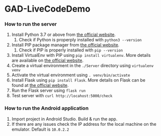# GAD-LiveCodeDemo

### How to run the server
1. Install Python 3.7 or above from [the official website](https://www.python.org/downloads/).
   1. Check if Python is properply installed with `python3 --version`
2. Install PIP package manager from [the official website](https://pip.pypa.io/en/stable/installing/).
   1. Check if PIP is properly installed with `pip --version`
3. Install VirtualEnv with PIP using `pip install virtualenv`. More details are available on [the official website](https://pip.pypa.io/en/stable/installing/).
4. Create a virtual environment in the `./Server` directory using `virtualenv venv`
5. Activate the virtual environment using `. venv/bin/activate`
6. Install Flask using `pip install Flask`. More details on Flask can be found at [the official website](https://flask.palletsprojects.com/en/1.1.x/).
7. Run the Flask server using `flask run`
8. Test server with `curl http://locahost:5000/check`

### How to run the Android application
1. Import project in Android Studio. Build & run the app.
2. If there are any issues check the IP address for the local machine on the emulator. Default is `10.0.2.2`
